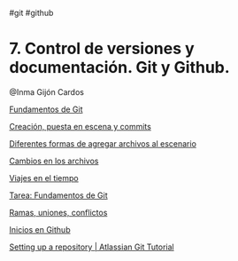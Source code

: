 
#git #github 
# 7. Control de versiones y documentación. Git y Github.

@Inma Gijón Cardos 

[Fundamentos de Git](Fundamentos%20de%20Git.md)

[Creación, puesta en escena y commits](Creación,%20puesta%20en%20escena%20y%20commits.md)

[Diferentes formas de agregar archivos al escenario](Diferentes%20formas%20de%20agregar%20archivos%20al.md)

[Cambios en los archivos](Cambios%20en%20los%20archivos.md)

[Viajes en el tiempo](Viajes%20en%20el%20tiempo.md)

[Tarea: Fundamentos de Git](Tarea%20Fundamentos%20de%20Git.md)

[Ramas, uniones, conflictos](Ramas,%20uniones,%20conflictos.md)

[Inicios en Github](Inicios%20en%20Github.md)

[Setting up a repository | Atlassian Git Tutorial](https://www.atlassian.com/git/tutorials/setting-up-a-repository)